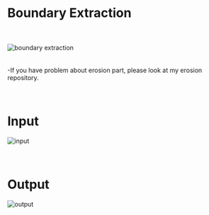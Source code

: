 # Boundary Extraction
<br/><br/>
![boundary extraction](https://user-images.githubusercontent.com/104631119/186133518-72789407-b95c-44fa-8a82-5cd18253392f.png)
<br/><br/><br/>
-If you have problem about erosion part, please look at my erosion repository.
<br/><br/><br/>
# Input
![input](https://user-images.githubusercontent.com/104631119/186134684-640e0d7f-e2a8-43f9-93c2-06d07e7a722b.PNG)
<br/><br/><br/>
# Output
![output](https://user-images.githubusercontent.com/104631119/186134720-5116f46e-3613-418c-97bf-af1e9310ec37.PNG)
